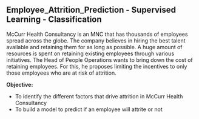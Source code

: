 ## Employee_Attrition_Prediction - Supervised Learning - Classification

McCurr Health Consultancy is an MNC that has thousands of employees spread across the globe. The company believes in hiring the best talent available and retaining them for as long as possible. A huge amount of resources is spent on retaining existing employees through various initiatives. The Head of People Operations wants to bring down the cost of retaining employees. For this, he proposes limiting the incentives to only those employees who are at risk of attrition. 

**Objective:**
- To identify the different factors that drive attrition in McCurr Health Consultancy
- To build a model to predict if an employee will attrite or not
